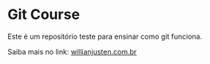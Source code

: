 # Git Course

Este é um repositório teste para ensinar como git funciona.

Saiba mais no link: [willianjusten.com.br](http://willianjusten.com.br)
